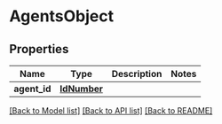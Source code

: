 # AgentsObject

## Properties
Name | Type | Description | Notes
------------ | ------------- | ------------- | -------------
**agent_id** | [**IdNumber**](IdNumber.md) |  | 

[[Back to Model list]](../README.md#documentation-for-models) [[Back to API list]](../README.md#documentation-for-api-endpoints) [[Back to README]](../README.md)

